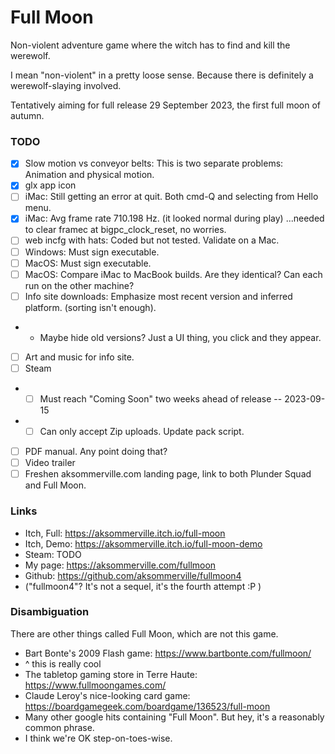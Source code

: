 # Full Moon

Non-violent adventure game where the witch has to find and kill the werewolf.

I mean "non-violent" in a pretty loose sense.
Because there is definitely a werewolf-slaying involved.

Tentatively aiming for full release 29 September 2023, the first full moon of autumn.

### TODO

- [x] Slow motion vs conveyor belts: This is two separate problems: Animation and physical motion.
- [x] glx app icon
- [ ] iMac: Still getting an error at quit. Both cmd-Q and selecting from Hello menu.
- [x] iMac: Avg frame rate 710.198 Hz. (it looked normal during play) ...needed to clear framec at bigpc_clock_reset, no worries.
- [ ] web incfg with hats: Coded but not tested. Validate on a Mac.
- [ ] Windows: Must sign executable.
- [ ] MacOS: Must sign executable.
- [ ] MacOS: Compare iMac to MacBook builds. Are they identical? Can each run on the other machine?
- [ ] Info site downloads: Emphasize most recent version and inferred platform. (sorting isn't enough).
- - Maybe hide old versions? Just a UI thing, you click and they appear.
- [ ] Art and music for info site.
- [ ] Steam
- - [ ] Must reach "Coming Soon" two weeks ahead of release -- 2023-09-15
- - [ ] Can only accept Zip uploads. Update pack script.
- [ ] PDF manual. Any point doing that?
- [ ] Video trailer
- [ ] Freshen aksommerville.com landing page, link to both Plunder Squad and Full Moon.

### Links

- Itch, Full: https://aksommerville.itch.io/full-moon
- Itch, Demo: https://aksommerville.itch.io/full-moon-demo
- Steam: TODO
- My page: https://aksommerville.com/fullmoon
- Github: https://github.com/aksommerville/fullmoon4
- ("fullmoon4"? It's not a sequel, it's the fourth attempt :P )

### Disambiguation

There are other things called Full Moon, which are not this game.

- Bart Bonte's 2009 Flash game: https://www.bartbonte.com/fullmoon/
- ^ this is really cool
- The tabletop gaming store in Terre Haute: https://www.fullmoongames.com/
- Claude Leroy's nice-looking card game: https://boardgamegeek.com/boardgame/136523/full-moon
- Many other google hits containing "Full Moon". But hey, it's a reasonably common phrase.
- I think we're OK step-on-toes-wise.
